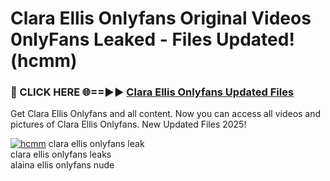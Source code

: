 # Clara Ellis Onlyfans Original Videos 0nlyFans Leaked - Files Updated! (hcmm)

<h3>🔴 CLICK HERE 🌐==►► <a href="https://tinyurl.com/3hn5wdd3" rel="nofollow">Clara Ellis Onlyfans Updated Files</a></h3>

Get Clara Ellis Onlyfans and all content. Now you can access all videos and pictures of Clara Ellis Onlyfans. New Updated Files 2025!

[![hcmm](https://i.imgur.com/4HnBqBT.gif)](https://tinyurl.com/3hn5wdd3)
clara ellis onlyfans leak<br>
clara ellis onlyfans leaks<br>
alaina ellis onlyfans nude